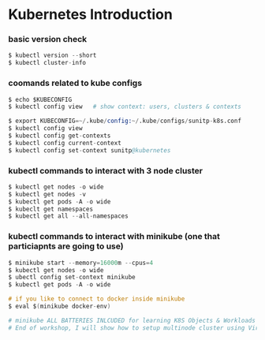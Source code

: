 # Kubernetes Introduction

### basic version check
```s
$ kubectl version --short
$ kubectl cluster-info
```

### coomands related to kube configs

```s
$ echo $KUBECONFIG
$ kubectl config view   # show context: users, clusters & contexts

$ export KUBECONFIG=~/.kube/config:~/.kube/configs/sunitp-k8s.conf
$ kubectl config view
$ kubectl config get-contexts
$ kubectl config current-context
$ kubectl config set-context sunitp@kubernetes
```

### kubectl commands to interact with 3 node cluster
```s
$ kubectl get nodes -o wide
$ kubectl get nodes -v
$ kubectl get pods -A -o wide
$ kubeclt get namespaces
$ kubectl get all --all-namespaces
```

### kubectl commands to interact with minikube (one that particiapnts are going to use)
```s
$ minikube start --memory=16000m --cpus=4
$ kubectl get nodes -o wide
$ ubectl config set-context minikube
$ kubectl get pods -A -o wide

# if you like to connect to docker inside minikube
$ eval $(minikube docker-env)

# minikube ALL BATTERIES INLCUDED for learning K8S Objects & Workloads
# End of workshop, I will show how to setup multinode cluster using VirtualBox
```
